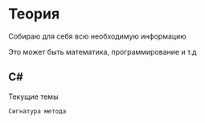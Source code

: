 # Теория



Собираю для себя всю необходимую информацию

Это может быть математика, программирование и т.д

## C#

Текущие темы 

```markdown
Сигнатура метода
```









